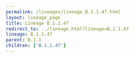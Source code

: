 ```yaml
---
permalink: /lineages/lineage_B.1.1.47.html
layout: lineage_page
title: Lineage B.1.1.47
redirect_to: ../lineage.html?lineage=B.1.1.47
lineage: B.1.1.47
parent: B.1.1
children: ['B.1.1.47']
---
```


